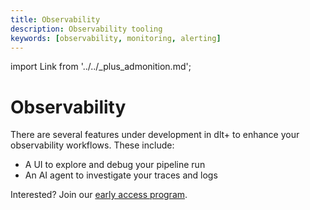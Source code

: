 ```yaml
---
title: Observability
description: Observability tooling
keywords: [observability, monitoring, alerting]
---
```


import Link from '../../_plus_admonition.md';

<Link/>

# Observability

There are several features under development in dlt+ to enhance your observability workflows. These include:
* A UI to explore and debug your pipeline run
* An AI agent to investigate your traces and logs

Interested? Join our [early access program](https://info.dlthub.com/waiting-list).